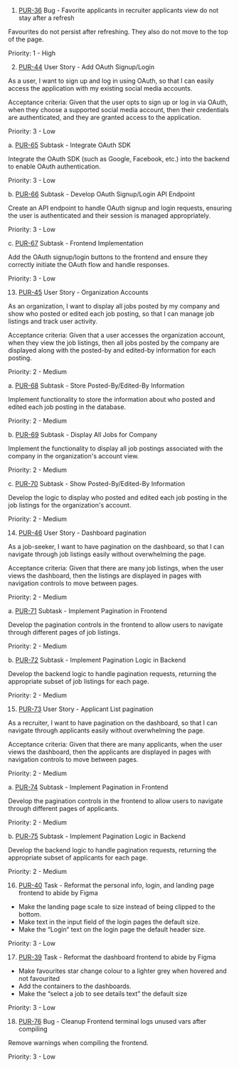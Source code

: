 1. [PUR-36](https://mohammadqassim000.atlassian.net/browse/PUR-36) Bug - Favorite applicants in recruiter applicants view do not stay after a refresh

Favourites do not persist after refreshing. They also do not move to the top of the page.

Priority: 1 - High

2. [PUR-44](https://mohammadqassim000.atlassian.net/browse/PUR-44) User Story - Add OAuth Signup/Login

As a user, I want to sign up and log in using OAuth, so that I can easily access the application with my existing social media accounts.

Acceptance criteria: Given that the user opts to sign up or log in via OAuth, when they choose a supported social media account, then their credentials are authenticated, and they are granted access to the application.

Priority: 3 - Low

   a. [PUR-65](https://mohammadqassim000.atlassian.net/browse/PUR-65) Subtask - Integrate OAuth SDK
   
   Integrate the OAuth SDK (such as Google, Facebook, etc.) into the backend to enable OAuth authentication.

   Priority: 3 - Low

   b. [PUR-66](https://mohammadqassim000.atlassian.net/browse/PUR-66) Subtask - Develop OAuth Signup/Login API Endpoint

   Create an API endpoint to handle OAuth signup and login requests, ensuring the user is authenticated and their session is managed appropriately.

   Priority: 3 - Low

   c. [PUR-67](https://mohammadqassim000.atlassian.net/browse/PUR-67) Subtask - Frontend Implementation

   Add the OAuth signup/login buttons to the frontend and ensure they correctly initiate the OAuth flow and handle responses.

   Priority: 3 - Low

13. [PUR-45](https://mohammadqassim000.atlassian.net/browse/PUR-45) User Story - Organization Accounts

As an organization, I want to display all jobs posted by my company and show who posted or edited each job posting, so that I can manage job listings and track user activity.

Acceptance criteria: Given that a user accesses the organization account, when they view the job listings, then all jobs posted by the company are displayed along with the posted-by and edited-by information for each posting.

Priority: 2 - Medium

   a. [PUR-68](https://mohammadqassim000.atlassian.net/browse/PUR-68) Subtask - Store Posted-By/Edited-By Information
   
   Implement functionality to store the information about who posted and edited each job posting in the database.

   Priority: 2 - Medium

   b. [PUR-69](https://mohammadqassim000.atlassian.net/browse/PUR-69) Subtask - Display All Jobs for Company
   
   Implement the functionality to display all job postings associated with the company in the organization's account view.

   Priority: 2 - Medium

   c. [PUR-70](https://mohammadqassim000.atlassian.net/browse/PUR-70) Subtask - Show Posted-By/Edited-By Information

   Develop the logic to display who posted and edited each job posting in the job listings for the organization's account.

   Priority: 2 - Medium

14. [PUR-46](https://mohammadqassim000.atlassian.net/browse/PUR-46) User Story - Dashboard pagination

As a job-seeker, I want to have pagination on the dashboard, so that I can navigate through job listings easily without overwhelming the page.

Acceptance criteria: Given that there are many job listings, when the user views the dashboard, then the listings are displayed in pages with navigation controls to move between pages.

Priority: 2 - Medium

   a. [PUR-71](https://mohammadqassim000.atlassian.net/browse/PUR-71) Subtask - Implement Pagination in Frontend
   
   Develop the pagination controls in the frontend to allow users to navigate through different pages of job listings.

   Priority: 2 - Medium

   b. [PUR-72](https://mohammadqassim000.atlassian.net/browse/PUR-72) Subtask - Implement Pagination Logic in Backend

   Develop the backend logic to handle pagination requests, returning the appropriate subset of job listings for each page.

   Priority: 2 - Medium

15. [PUR-73](https://mohammadqassim000.atlassian.net/browse/PUR-73) User Story - Applicant List pagination

As a recruiter, I want to have pagination on the dashboard, so that I can navigate through applicants easily without overwhelming the page.

Acceptance criteria: Given that there are many applicants, when the user views the dashboard, then the applicants are displayed in pages with navigation controls to move between pages.

Priority: 2 - Medium

   a. [PUR-74](https://mohammadqassim000.atlassian.net/browse/PUR-74) Subtask - Implement Pagination in Frontend
   
   Develop the pagination controls in the frontend to allow users to navigate through different pages of applicants.

   Priority: 2 - Medium

   b. [PUR-75](https://mohammadqassim000.atlassian.net/browse/PUR-75) Subtask - Implement Pagination Logic in Backend

   Develop the backend logic to handle pagination requests, returning the appropriate subset of applicants for each page.

   Priority: 2 - Medium

16. [PUR-40](https://mohammadqassim000.atlassian.net/browse/PUR-40) Task - Reformat the personal info, login, and landing page frontend to abide by Figma

- Make the landing page scale to size instead of being clipped to the bottom.
- Make text in the input field of the login pages the default size.
- Make the “Login“ text on the login page the default header size.

Priority: 3 - Low

17. [PUR-39](https://mohammadqassim000.atlassian.net/browse/PUR-39) Task - Reformat the dashboard frontend to abide by Figma

- Make favourites star change colour to a lighter grey when hovered and not favourited
- Add the containers to the dashboards.
- Make the “select a job to see details text” the default size

Priority: 3 - Low

18. [PUR-76](https://mohammadqassim000.atlassian.net/browse/PUR-76) Bug - Cleanup Frontend terminal logs unused vars after compiling

Remove warnings when compiling the frontend.

Priority: 3 - Low
